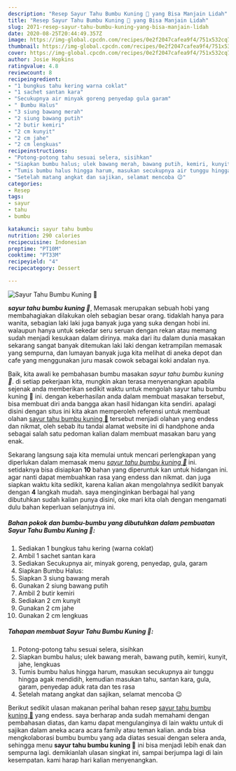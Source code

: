 ```yaml
---
description: "Resep Sayur Tahu Bumbu Kuning 🌻 yang Bisa Manjain Lidah"
title: "Resep Sayur Tahu Bumbu Kuning 🌻 yang Bisa Manjain Lidah"
slug: 2071-resep-sayur-tahu-bumbu-kuning-yang-bisa-manjain-lidah
date: 2020-08-25T20:44:49.357Z
image: https://img-global.cpcdn.com/recipes/0e2f2047cafea9f4/751x532cq70/sayur-tahu-bumbu-kuning-🌻-foto-resep-utama.jpg
thumbnail: https://img-global.cpcdn.com/recipes/0e2f2047cafea9f4/751x532cq70/sayur-tahu-bumbu-kuning-🌻-foto-resep-utama.jpg
cover: https://img-global.cpcdn.com/recipes/0e2f2047cafea9f4/751x532cq70/sayur-tahu-bumbu-kuning-🌻-foto-resep-utama.jpg
author: Josie Hopkins
ratingvalue: 4.8
reviewcount: 8
recipeingredient:
- "1 bungkus tahu kering warna coklat"
- "1 sachet santan kara"
- "Secukupnya air minyak goreng penyedap gula garam"
- " Bumbu Halus"
- "3 siung bawang merah"
- "2 siung bawang putih"
- "2 butir kemiri"
- "2 cm kunyit"
- "2 cm jahe"
- "2 cm lengkuas"
recipeinstructions:
- "Potong-potong tahu sesuai selera, sisihkan"
- "Siapkan bumbu halus; ulek bawang merah, bawang putih, kemiri, kunyit, jahe, lengkuas"
- "Tumis bumbu halus hingga harum, masukan secukupnya air tunggu hingga agak mendidih, kemudian masukan tahu, santan kara, gula, garam, penyedap aduk rata dan tes rasa"
- "Setelah matang angkat dan sajikan, selamat mencoba 😉"
categories:
- Resep
tags:
- sayur
- tahu
- bumbu

katakunci: sayur tahu bumbu 
nutrition: 290 calories
recipecuisine: Indonesian
preptime: "PT10M"
cooktime: "PT33M"
recipeyield: "4"
recipecategory: Dessert

---
```



![Sayur Tahu Bumbu Kuning 🌻](https://img-global.cpcdn.com/recipes/0e2f2047cafea9f4/751x532cq70/sayur-tahu-bumbu-kuning-🌻-foto-resep-utama.jpg)

<b><i>sayur tahu bumbu kuning 🌻</i></b>, Memasak merupakan sebuah hobi yang membahagiakan dilakukan oleh sebagian besar orang. tidaklah hanya para wanita, sebagian laki laki juga banyak juga yang suka dengan hobi ini. walaupun hanya untuk sekedar seru seruan dengan rekan atau memang sudah menjadi kesukaan dalam dirinya. maka dari itu dalam dunia masakan sekarang sangat banyak ditemukan laki laki dengan ketrampilan memasak yang sempurna, dan lumayan banyak juga kita melihat di aneka depot dan cafe yang menggunakan juru masak cowok sebagai koki andalan nya.

Baik, kita awali ke pembahasan bumbu masakan <i>sayur tahu bumbu kuning 🌻</i>. di setiap pekerjaan kita, mungkin akan terasa menyenangkan apabila sejenak anda memberikan sedikit waktu untuk mengolah sayur tahu bumbu kuning 🌻 ini. dengan keberhasilan anda dalam membuat masakan tersebut, bisa membuat diri anda bangga akan hasil hidangan kita sendiri. apalagi disini dengan situs ini kita akan memperoleh referensi untuk membuat olahan <u>sayur tahu bumbu kuning 🌻</u> tersebut menjadi olahan yang endess dan nikmat, oleh sebab itu tandai alamat website ini di handphone anda sebagai salah satu pedoman kalian dalam membuat masakan baru yang enak.




Sekarang langsung saja kita memulai untuk mencari perlengkapan yang diperlukan dalam memasak menu <u><i>sayur tahu bumbu kuning 🌻</i></u> ini. setidaknya bisa disiapkan <b>10</b> bahan yang diperuntuk kan untuk hidangan ini. agar nanti dapat membuahkan rasa yang endess dan nikmat. dan juga siapkan waktu kita sedikit, karena kalian akan mengolahnya sedikit banyak dengan <b>4</b> langkah mudah. saya menginginkan berbagai hal yang dibutuhkan sudah kalian punya disini, oke mari kita olah dengan mengamati dulu bahan keperluan selanjutnya ini.

<!--inarticleads1-->

##### Bahan pokok dan bumbu-bumbu yang dibutuhkan dalam pembuatan Sayur Tahu Bumbu Kuning 🌻:

1. Sediakan 1 bungkus tahu kering (warna coklat)
1. Ambil 1 sachet santan kara
1. Sediakan Secukupnya air, minyak goreng, penyedap, gula, garam
1. Siapkan  Bumbu Halus:
1. Siapkan 3 siung bawang merah
1. Gunakan 2 siung bawang putih
1. Ambil 2 butir kemiri
1. Sediakan 2 cm kunyit
1. Gunakan 2 cm jahe
1. Gunakan 2 cm lengkuas




<!--inarticleads2-->

##### Tahapan membuat Sayur Tahu Bumbu Kuning 🌻:

1. Potong-potong tahu sesuai selera, sisihkan
1. Siapkan bumbu halus; ulek bawang merah, bawang putih, kemiri, kunyit, jahe, lengkuas
1. Tumis bumbu halus hingga harum, masukan secukupnya air tunggu hingga agak mendidih, kemudian masukan tahu, santan kara, gula, garam, penyedap aduk rata dan tes rasa
1. Setelah matang angkat dan sajikan, selamat mencoba 😉




Berikut sedikit ulasan makanan perihal bahan resep <u>sayur tahu bumbu kuning 🌻</u> yang endess. saya berharap anda sudah memahami dengan pembahasan diatas, dan kamu dapat mengulanginya di lain waktu untuk di sajikan dalam aneka acara acara family atau teman kalian. anda bisa mengkolaborasi bumbu bumbu yang ada diatas sesuai dengan selera anda, sehingga menu <b>sayur tahu bumbu kuning 🌻</b> ini bisa menjadi lebih enak dan sempurna lagi. demikianlah ulasan singkat ini, sampai berjumpa lagi di lain kesempatan. kami harap hari kalian menyenangkan.
